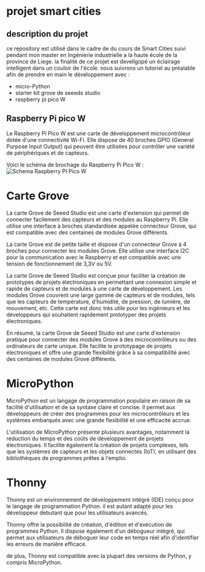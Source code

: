 ﻿# projet smart cities

## description du projet
ce repository est utilisé dans le cadre de du cours de Smart Cities suivi pendant mon master en Ingénierie industrielle a la haute école de la province de Liege. la finalité de ce projet est devellgopé un éclairage intelligent dans un couloir de l'école. 
nous suivrons un tutoriel au préalable afin de prendre en main le développement avec :
- micro-Python
- starter kit grove de seeeds studio
- raspberry pi pico W

## Raspberry Pi pico W
Le Raspberry Pi Pico W est une carte de développement microcontrôleur dotée d'une connectivité Wi-Fi. Elle dispose de 40 broches GPIO (General Purpose Input Output) qui peuvent être utilisées pour contrôler une variété de périphériques et de capteurs.

Voici le schéma de brochage du Raspberry Pi Pico W :
![Schema Raspberry PI Pico W](https://raw.github.com/Didier-roth/SmartCities/ressources/223663633-08f1284b-25e7-4a80-b310-281f1674de89.png)

# Carte Grove
La carte Grove de Seeed Studio est une carte d'extension qui permet de connecter facilement des capteurs et des modules au Raspberry Pi. Elle utilise une interface à broches standardisée appelée connecteur Grove, qui est compatible avec des centaines de modules Grove différents.

La carte Grove est de petite taille et dispose d'un connecteur Grove à 4 broches pour connecter les modules Grove. Elle utilise une interface I2C pour la communication avec le Raspberry et est compatible avec une tension de fonctionnement de 3,3V ou 5V.

La carte Grove de Seeed Studio est conçue pour faciliter la création de prototypes de projets électroniques en permettant une connexion simple et rapide de capteurs et de modules à une carte de développement. Les modules Grove couvrent une large gamme de capteurs et de modules, tels que les capteurs de température, d'humidité, de pression, de lumière, de mouvement, etc. Cette carte est donc très utile pour les ingénieurs et les développeurs qui souhaitent rapidement prototyper des projets électroniques.

En résumé, la carte Grove de Seeed Studio est une carte d'extension pratique pour connecter des modules Grove à des microcontrôleurs ou des ordinateurs de carte unique. Elle facilite le prototypage de projets électroniques et offre une grande flexibilité grâce à sa compatibilité avec des centaines de modules Grove différents.

# MicroPython
MicroPython est un langage de programmation populaire en raison de sa facilité d'utilisation et de sa syntaxe claire et concise. Il permet aux développeurs de créer des programmes pour les microcontrôleurs et les systèmes embarqués avec une grande flexibilité et une efficacité accrue.

L'utilisation de MicroPython présente plusieurs avantages, notamment la réduction du temps et des coûts de développement de projets électroniques. Il facilite également la création de projets complexes, tels que les systèmes de capteurs et les objets connectés (IoT), en utilisant des bibliothèques de programmes prêtes à l'emploi.

# Thonny

Thonny est un environnement de développement intégré (IDE) conçu pour le langage de programmation Python. il est autant adapté pour les développeur debutant que pour les utilisateurs avancés.

Thonny offre la possibilité de création, d'édition et d'exécution de programmes Python. Il dispose également d'un débogueur intégré, qui permet aux utilisateurs de déboguer leur code en temps réel afin d'identifier les erreurs de manière efficace.

de plus, Thonny est compatible avec la plupart des versions de Python, y compris MicroPython.

